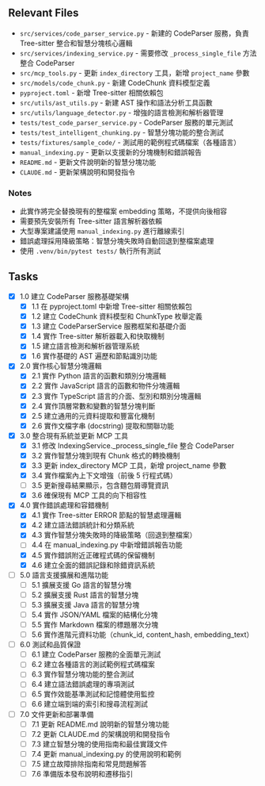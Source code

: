## Relevant Files

- `src/services/code_parser_service.py` - 新建的 CodeParser 服務，負責 Tree-sitter 整合和智慧分塊核心邏輯
- `src/services/indexing_service.py` - 需要修改 `_process_single_file` 方法整合 CodeParser
- `src/mcp_tools.py` - 更新 `index_directory` 工具，新增 `project_name` 參數
- `src/models/code_chunk.py` - 新建 CodeChunk 資料模型定義
- `pyproject.toml` - 新增 Tree-sitter 相關依賴包
- `src/utils/ast_utils.py` - 新建 AST 操作和語法分析工具函數
- `src/utils/language_detector.py` - 增強的語言檢測和解析器管理
- `tests/test_code_parser_service.py` - CodeParser 服務的單元測試
- `tests/test_intelligent_chunking.py` - 智慧分塊功能的整合測試
- `tests/fixtures/sample_code/` - 測試用的範例程式碼檔案（各種語言）
- `manual_indexing.py` - 更新以支援新的分塊機制和錯誤報告
- `README.md` - 更新文件說明新的智慧分塊功能
- `CLAUDE.md` - 更新架構說明和開發指令

### Notes

- 此實作將完全替換現有的整檔案 embedding 策略，不提供向後相容
- 需要預先安裝所有 Tree-sitter 語言解析器依賴
- 大型專案建議使用 `manual_indexing.py` 進行離線索引
- 錯誤處理採用降級策略：智慧分塊失敗時自動回退到整檔案處理
- 使用 `.venv/bin/pytest tests/` 執行所有測試

## Tasks

- [x] 1.0 建立 CodeParser 服務基礎架構
  - [x] 1.1 在 pyproject.toml 中新增 Tree-sitter 相關依賴包
  - [x] 1.2 建立 CodeChunk 資料模型和 ChunkType 枚舉定義
  - [x] 1.3 建立 CodeParserService 服務框架和基礎介面
  - [x] 1.4 實作 Tree-sitter 解析器載入和快取機制
  - [x] 1.5 建立語言檢測和解析器管理系統
  - [x] 1.6 實作基礎的 AST 遍歷和節點識別功能

- [x] 2.0 實作核心智慧分塊邏輯
  - [x] 2.1 實作 Python 語言的函數和類別分塊邏輯
  - [x] 2.2 實作 JavaScript 語言的函數和物件分塊邏輯
  - [x] 2.3 實作 TypeScript 語言的介面、型別和類別分塊邏輯
  - [x] 2.4 實作頂層常數和變數的智慧分塊判斷
  - [x] 2.5 建立通用的元資料提取和豐富化機制
  - [x] 2.6 實作文檔字串 (docstring) 提取和關聯功能

- [x] 3.0 整合現有系統並更新 MCP 工具
  - [x] 3.1 修改 IndexingService._process_single_file 整合 CodeParser
  - [x] 3.2 實作智慧分塊到現有 Chunk 格式的轉換機制
  - [x] 3.3 更新 index_directory MCP 工具，新增 project_name 參數
  - [x] 3.4 實作檔案內上下文增強（前後 5 行程式碼）
  - [ ] 3.5 更新搜尋結果顯示，包含麵包屑導覽資訊
  - [x] 3.6 確保現有 MCP 工具的向下相容性

- [x] 4.0 實作錯誤處理和容錯機制
  - [x] 4.1 實作 Tree-sitter ERROR 節點的智慧處理邏輯
  - [x] 4.2 建立語法錯誤統計和分類系統
  - [x] 4.3 實作智慧分塊失敗時的降級策略（回退到整檔案）
  - [ ] 4.4 在 manual_indexing.py 中新增錯誤報告功能
  - [x] 4.5 實作錯誤附近正確程式碼的保留機制
  - [x] 4.6 建立全面的錯誤記錄和除錯資訊系統

- [ ] 5.0 語言支援擴展和進階功能
  - [ ] 5.1 擴展支援 Go 語言的智慧分塊
  - [ ] 5.2 擴展支援 Rust 語言的智慧分塊
  - [ ] 5.3 擴展支援 Java 語言的智慧分塊
  - [ ] 5.4 實作 JSON/YAML 檔案的結構化分塊
  - [ ] 5.5 實作 Markdown 檔案的標題層次分塊
  - [ ] 5.6 實作進階元資料功能（chunk_id, content_hash, embedding_text）

- [ ] 6.0 測試和品質保證
  - [ ] 6.1 建立 CodeParser 服務的全面單元測試
  - [ ] 6.2 建立各種語言的測試範例程式碼檔案
  - [ ] 6.3 實作智慧分塊功能的整合測試
  - [ ] 6.4 建立語法錯誤處理的專項測試
  - [ ] 6.5 實作效能基準測試和記憶體使用監控
  - [ ] 6.6 建立端到端的索引和搜尋流程測試

- [ ] 7.0 文件更新和部署準備
  - [ ] 7.1 更新 README.md 說明新的智慧分塊功能
  - [ ] 7.2 更新 CLAUDE.md 的架構說明和開發指令
  - [ ] 7.3 建立智慧分塊的使用指南和最佳實踐文件
  - [ ] 7.4 更新 manual_indexing.py 的使用說明和範例
  - [ ] 7.5 建立故障排除指南和常見問題解答
  - [ ] 7.6 準備版本發布說明和遷移指引
